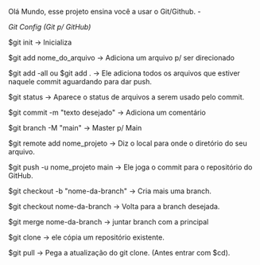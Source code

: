 Olá Mundo, esse projeto ensina você a usar o Git/Github. *-*


 *Git Config (Git p/ GitHub)*

$git init → Inicializa

$git add nome_do_arquivo → Adiciona um arquivo p/ ser direcionado

$git add -all ou $git add . → Ele adiciona todos os arquivos que estiver naquele commit aguardando para dar push.

$git status → Aparece o status de arquivos a serem usado pelo commit.

$git commit -m "texto desejado"  → Adiciona um comentário

$git branch -M "main"  → Master p/ Main

$git remote add nome_projeto <link> → Diz o local para onde o diretório do seu arquivo.

$git push -u nome_projeto main → Ele joga o commit para o repositório do GitHub.

$git checkout -b "nome-da-branch" → Cria mais uma branch.

$git checkout nome-da-branch → Volta para a branch desejada.

$git merge nome-da-branch → juntar branch com a principal

$git clone <link> → ele cópia um repositório existente.

$git pull → Pega a atualização do git clone. (Antes entrar com $cd).
